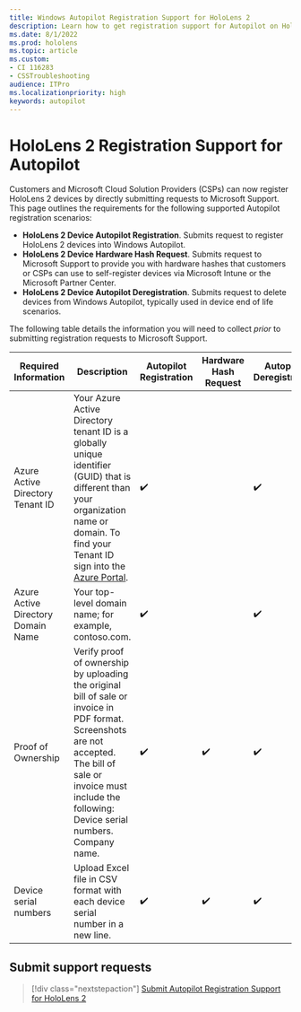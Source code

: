 ```yaml
---
title: Windows Autopilot Registration Support for HoloLens 2
description: Learn how to get registration support for Autopilot on HoloLens 2 devices.
ms.date: 8/1/2022
ms.prod: hololens
ms.topic: article
ms.custom: 
- CI 116283
- CSSTroubleshooting
audience: ITPro
ms.localizationpriority: high
keywords: autopilot
---
```

# HoloLens 2 Registration Support for Autopilot

Customers and Microsoft Cloud Solution Providers (CSPs) can now register HoloLens 2 devices by directly submitting requests to Microsoft Support. This page outlines the requirements for the following supported Autopilot registration scenarios:

- **HoloLens 2 Device Autopilot Registration**. Submits request to register HoloLens 2 devices into Windows Autopilot.
- **HoloLens 2 Device Hardware Hash Request**. Submits request to Microsoft Support to provide you with hardware hashes that customers or CSPs can use to self-register devices via Microsoft Intune or the Microsoft Partner Center.
- **HoloLens 2 Device Autopilot Deregistration**. Submits request to delete devices from Windows Autopilot, typically used in device end of life scenarios.

The following table details the information you will need to collect *prior* to submitting registration requests to Microsoft Support.

| Required Information | Description | Autopilot Registration  | Hardware Hash Request | Autopilot Deregistration |
------------|-------------------------------|--------------------------------------------------|------------------------------|--------------------------------|
|  Azure Active Directory Tenant ID    |    Your Azure Active Directory tenant ID is a globally unique identifier (GUID) that is different than your organization name or domain.    To find your Tenant ID sign into the [Azure Portal](https://portal.azure.com/#blade/Microsoft_AAD_IAM/ActiveDirectoryMenuBlade/Properties).    |     ✔️                         |                              |                         ✔️                        |
|  Azure Active Directory Domain Name    |   Your top-level domain name; for example, contoso.com.    |     ✔️                         |                              |                         ✔️                        |
|  Proof of Ownership    |   Verify proof of ownership by uploading the original bill of sale or invoice in PDF format. Screenshots are not accepted. The bill of sale or invoice must include the following: Device serial numbers. Company name.     |     ✔️                         |              ✔️                |                         ✔️                        |
|  Device serial numbers    |   Upload Excel file in CSV format with each device serial number in a new line.     |     ✔️                         |              ✔️                |                         ✔️                        |

## Submit support requests

> [!div class="nextstepaction"]
> [Submit Autopilot Registration Support for HoloLens 2](https://support.serviceshub.microsoft.com/supportforbusiness/create?sapId=366a90e9-f67f-d352-8143-a3be7d5514f0)
